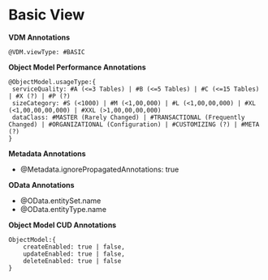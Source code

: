 # Basic View
**VDM Annotations**
```
@VDM.viewType: #BASIC
```
**Object Model  Performance Annotations**
```
@ObjectModel.usageType:{
 serviceQuality: #A (<=3 Tables) | #B (<=5 Tables) | #C (<=15 Tables) | #X (?) | #P (?)
 sizeCategory: #S (<1000) | #M (<1,00,000) | #L (<1,00,00,000) | #XL (<1,00,00,00,000) | #XXL (>1,00,00,00,000)
 dataClass: #MASTER (Rarely Changed) | #TRANSACTIONAL (Frequently Changed) | #ORGANIZATIONAL (Configuration) | #CUSTOMIZING (?) | #META (?) 
}
```

**Metadata Annotations**
- @Metadata.ignorePropagatedAnnotations: true

**OData Annotations**
- @OData.entitySet.name
- @OData.entityType.name

**Object Model CUD Annotations**
```
ObjectModel:{
    createEnabled: true | false, 
    updateEnabled: true | false, 
    deleteEnabled: true | false
}
```
